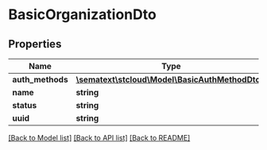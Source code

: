 # BasicOrganizationDto

## Properties
Name | Type | Description | Notes
------------ | ------------- | ------------- | -------------
**auth_methods** | [**\sematext\stcloud\Model\BasicAuthMethodDto[]**](BasicAuthMethodDto.md) |  | [optional] 
**name** | **string** |  | [optional] 
**status** | **string** |  | [optional] 
**uuid** | **string** |  | [optional] 

[[Back to Model list]](../../README.md#documentation-for-models) [[Back to API list]](../../README.md#documentation-for-api-endpoints) [[Back to README]](../../README.md)

